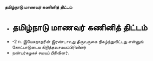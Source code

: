 **தமிழ்நாடு மாணவர் கணினித் திட்டம்**
- # தமிழ்நாடு மாணவர் கணினித் திட்டம்
- -2 n. இயேசுநாதரின் இரண்டாவது திருவருகை நிகழ்ந்துவிட்டது என்னுங் கோட்பாடுடைய கிறித்தவசமயப்பிரிவினர்
- நண்பர்கழகச் சமயப் பிரிவினர்.

